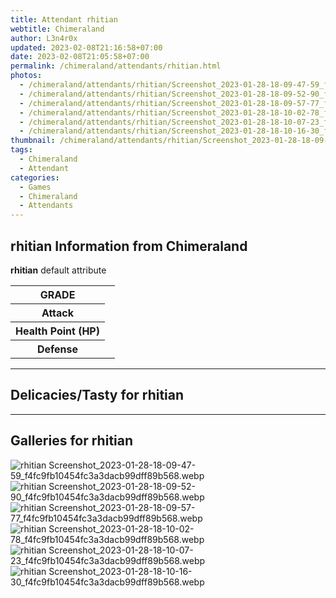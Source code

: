 ```yaml
---
title: Attendant rhitian
webtitle: Chimeraland
author: L3n4r0x
updated: 2023-02-08T21:16:58+07:00
date: 2023-02-08T21:05:58+07:00
permalink: /chimeraland/attendants/rhitian.html
photos:
  - /chimeraland/attendants/rhitian/Screenshot_2023-01-28-18-09-47-59_f4fc9fb10454fc3a3dacb99dff89b568.webp
  - /chimeraland/attendants/rhitian/Screenshot_2023-01-28-18-09-52-90_f4fc9fb10454fc3a3dacb99dff89b568.webp
  - /chimeraland/attendants/rhitian/Screenshot_2023-01-28-18-09-57-77_f4fc9fb10454fc3a3dacb99dff89b568.webp
  - /chimeraland/attendants/rhitian/Screenshot_2023-01-28-18-10-02-78_f4fc9fb10454fc3a3dacb99dff89b568.webp
  - /chimeraland/attendants/rhitian/Screenshot_2023-01-28-18-10-07-23_f4fc9fb10454fc3a3dacb99dff89b568.webp
  - /chimeraland/attendants/rhitian/Screenshot_2023-01-28-18-10-16-30_f4fc9fb10454fc3a3dacb99dff89b568.webp
thumbnail: /chimeraland/attendants/rhitian/Screenshot_2023-01-28-18-09-47-59_f4fc9fb10454fc3a3dacb99dff89b568.webp
tags:
  - Chimeraland
  - Attendant
categories:
  - Games
  - Chimeraland
  - Attendants
---
```


<section id="bootstrap-wrapper"><link rel="stylesheet" href="https://rawcdn.githack.com/dimaslanjaka/Web-Manajemen/0c3b5aa1813bd4abcd2c11bf3e37928b15c28664/css/bootstrap-5-3-0-alpha3-wrapper.css"/><h2 id="attribute">rhitian Information from Chimeraland</h2><p><b>rhitian</b> default attribute <table><tr><th>GRADE</th><td></td></tr><tr><th>Attack</th><td></td></tr><tr><th>Health Point (HP)</th><td></td></tr><tr><th>Defense</th><td></td></tr></table></p><hr/><h2 id="delicacies">Delicacies/Tasty for rhitian</h2><div class="text-white bg-dark"></div><hr/><div id="gallery"><h2>Galleries for rhitian</h2><div class="row"><div class="col-lg-6 col-12"><img src="/chimeraland/attendants/rhitian/Screenshot_2023-01-28-18-09-47-59_f4fc9fb10454fc3a3dacb99dff89b568.webp" alt="rhitian Screenshot_2023-01-28-18-09-47-59_f4fc9fb10454fc3a3dacb99dff89b568.webp"/></div><div class="col-lg-6 col-12"><img src="/chimeraland/attendants/rhitian/Screenshot_2023-01-28-18-09-52-90_f4fc9fb10454fc3a3dacb99dff89b568.webp" alt="rhitian Screenshot_2023-01-28-18-09-52-90_f4fc9fb10454fc3a3dacb99dff89b568.webp"/></div><div class="col-lg-6 col-12"><img src="/chimeraland/attendants/rhitian/Screenshot_2023-01-28-18-09-57-77_f4fc9fb10454fc3a3dacb99dff89b568.webp" alt="rhitian Screenshot_2023-01-28-18-09-57-77_f4fc9fb10454fc3a3dacb99dff89b568.webp"/></div><div class="col-lg-6 col-12"><img src="/chimeraland/attendants/rhitian/Screenshot_2023-01-28-18-10-02-78_f4fc9fb10454fc3a3dacb99dff89b568.webp" alt="rhitian Screenshot_2023-01-28-18-10-02-78_f4fc9fb10454fc3a3dacb99dff89b568.webp"/></div><div class="col-lg-6 col-12"><img src="/chimeraland/attendants/rhitian/Screenshot_2023-01-28-18-10-07-23_f4fc9fb10454fc3a3dacb99dff89b568.webp" alt="rhitian Screenshot_2023-01-28-18-10-07-23_f4fc9fb10454fc3a3dacb99dff89b568.webp"/></div><div class="col-lg-6 col-12"><img src="/chimeraland/attendants/rhitian/Screenshot_2023-01-28-18-10-16-30_f4fc9fb10454fc3a3dacb99dff89b568.webp" alt="rhitian Screenshot_2023-01-28-18-10-16-30_f4fc9fb10454fc3a3dacb99dff89b568.webp"/></div></div></div></section>